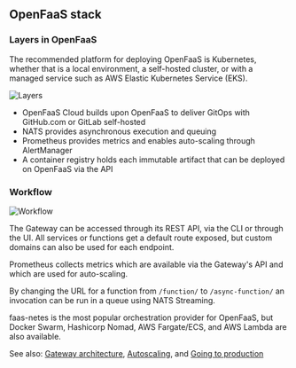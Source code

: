 ## OpenFaaS stack


### Layers in OpenFaaS

The recommended platform for deploying OpenFaaS is Kubernetes, whether that is a local environment, a self-hosted cluster, or with a managed service such as AWS Elastic Kubernetes Service (EKS).

![Layers](https://github.com/openfaas/faas/raw/master/docs/of-layer-overview.png)

* OpenFaaS Cloud builds upon OpenFaaS to deliver GitOps with GitHub.com or GitLab self-hosted
* NATS provides asynchronous execution and queuing
* Prometheus provides metrics and enables auto-scaling through AlertManager
* A container registry holds each immutable artifact that can be deployed on OpenFaaS via the API

### Workflow

![Workflow](https://github.com/openfaas/faas/blob/master/docs/of-workflow.png?raw=true)

The Gateway can be accessed through its REST API, via the CLI or through the UI. All services or functions get a default route exposed, but custom domains can also be used for each endpoint.

Prometheus collects metrics which are available via the Gateway's API and which are used for auto-scaling.

By changing the URL for a function from `/function/` to `/async-function/` an invocation can be run in a queue using NATS Streaming.

faas-netes is the most popular orchestration provider for OpenFaaS, but Docker Swarm, Hashicorp Nomad, AWS Fargate/ECS, and AWS Lambda are also available.

See also: [Gateway architecture](https://docs.openfaas.com/architecture/gateway/), [Autoscaling](https://docs.openfaas.com/architecture/autoscaling/), and [Going to production](https://docs.openfaas.com/architecture/production/)
